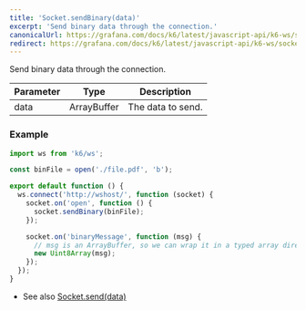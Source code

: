 ```yaml
---
title: 'Socket.sendBinary(data)'
excerpt: 'Send binary data through the connection.'
canonicalUrl: https://grafana.com/docs/k6/latest/javascript-api/k6-ws/socket/socket-sendbinary/
redirect: https://grafana.com/docs/k6/latest/javascript-api/k6-ws/socket/socket-sendbinary/
---
```


<WsBlockquote />

Send binary data through the connection. 

| Parameter | Type   | Description       |
| --------- | ------ | ----------------- |
| data      | ArrayBuffer | The data to send. |

### Example

<CodeGroup labels={[]}>

```javascript
import ws from 'k6/ws';

const binFile = open('./file.pdf', 'b');

export default function () {
  ws.connect('http://wshost/', function (socket) {
    socket.on('open', function () {
      socket.sendBinary(binFile);
    });

    socket.on('binaryMessage', function (msg) {
      // msg is an ArrayBuffer, so we can wrap it in a typed array directly.
      new Uint8Array(msg);
    });
  });
}
```

</CodeGroup>

- See also [Socket.send(data)](/javascript-api/k6-ws/socket/socket-send)